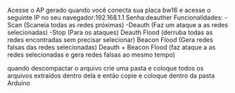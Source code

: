 Acesse o AP gerado quando você conecta sua placa bw16 e acesse o seguinte IP no seu navegador:192.168.1.1
Senha:deauther
Funcionalidades:
-Scan (Scaneia todas as redes próximas)
-Deauth (Faz um ataque a as redes selecionadas)
-Stop (Para os ataques)
Deauth Flood (derruba todas as redes encontradas sem precisar selecionar)
Beacon Flood (Gera redes falsas das redes selecionadas)
Deauth + Beacon Flood (faz ataque a as redes selecionadas e gera redes falsas ao mesmo tempo)






quando descompactar o arquivo crie uma pasta e coloque todos os arquivos extraidos dentro dela e então copie e coloque dentro da pasta Arduino 
